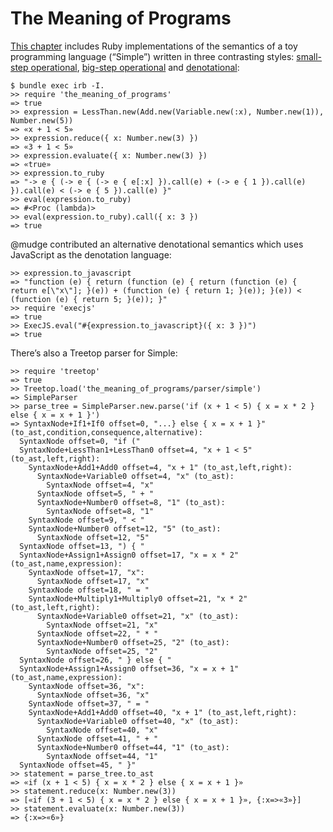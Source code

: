 The Meaning of Programs
=======================

[This chapter](http://computationbook.com/sample) includes Ruby implementations of the semantics of a toy programming language (“Simple”) written in three contrasting styles: [small-step operational](small_step), [big-step operational](big_step) and [denotational](denotational):

```irb
$ bundle exec irb -I.
>> require 'the_meaning_of_programs'
=> true
>> expression = LessThan.new(Add.new(Variable.new(:x), Number.new(1)), Number.new(5))
=> «x + 1 < 5»
>> expression.reduce({ x: Number.new(3) })
=> «3 + 1 < 5»
>> expression.evaluate({ x: Number.new(3) })
=> «true»
>> expression.to_ruby
=> "-> e { (-> e { (-> e { e[:x] }).call(e) + (-> e { 1 }).call(e) }).call(e) < (-> e { 5 }).call(e) }"
>> eval(expression.to_ruby)
=> #<Proc (lambda)>
>> eval(expression.to_ruby).call({ x: 3 })
=> true
```

@mudge contributed an alternative denotational semantics which uses JavaScript as the denotation language:

```irb
>> expression.to_javascript
=> "function (e) { return (function (e) { return (function (e) { return e[\"x\"]; }(e)) + (function (e) { return 1; }(e)); }(e)) < (function (e) { return 5; }(e)); }"
>> require 'execjs'
=> true
>> ExecJS.eval("#{expression.to_javascript}({ x: 3 })")
=> true
```

There’s also a Treetop parser for Simple:

```irb
>> require 'treetop'
=> true
>> Treetop.load('the_meaning_of_programs/parser/simple')
=> SimpleParser
>> parse_tree = SimpleParser.new.parse('if (x + 1 < 5) { x = x * 2 } else { x = x + 1 }')
=> SyntaxNode+If1+If0 offset=0, "...} else { x = x + 1 }" (to_ast,condition,consequence,alternative):
  SyntaxNode offset=0, "if ("
  SyntaxNode+LessThan1+LessThan0 offset=4, "x + 1 < 5" (to_ast,left,right):
    SyntaxNode+Add1+Add0 offset=4, "x + 1" (to_ast,left,right):
      SyntaxNode+Variable0 offset=4, "x" (to_ast):
        SyntaxNode offset=4, "x"
      SyntaxNode offset=5, " + "
      SyntaxNode+Number0 offset=8, "1" (to_ast):
        SyntaxNode offset=8, "1"
    SyntaxNode offset=9, " < "
    SyntaxNode+Number0 offset=12, "5" (to_ast):
      SyntaxNode offset=12, "5"
  SyntaxNode offset=13, ") { "
  SyntaxNode+Assign1+Assign0 offset=17, "x = x * 2" (to_ast,name,expression):
    SyntaxNode offset=17, "x":
      SyntaxNode offset=17, "x"
    SyntaxNode offset=18, " = "
    SyntaxNode+Multiply1+Multiply0 offset=21, "x * 2" (to_ast,left,right):
      SyntaxNode+Variable0 offset=21, "x" (to_ast):
        SyntaxNode offset=21, "x"
      SyntaxNode offset=22, " * "
      SyntaxNode+Number0 offset=25, "2" (to_ast):
        SyntaxNode offset=25, "2"
  SyntaxNode offset=26, " } else { "
  SyntaxNode+Assign1+Assign0 offset=36, "x = x + 1" (to_ast,name,expression):
    SyntaxNode offset=36, "x":
      SyntaxNode offset=36, "x"
    SyntaxNode offset=37, " = "
    SyntaxNode+Add1+Add0 offset=40, "x + 1" (to_ast,left,right):
      SyntaxNode+Variable0 offset=40, "x" (to_ast):
        SyntaxNode offset=40, "x"
      SyntaxNode offset=41, " + "
      SyntaxNode+Number0 offset=44, "1" (to_ast):
        SyntaxNode offset=44, "1"
  SyntaxNode offset=45, " }"
>> statement = parse_tree.to_ast
=> «if (x + 1 < 5) { x = x * 2 } else { x = x + 1 }»
>> statement.reduce(x: Number.new(3))
=> [«if (3 + 1 < 5) { x = x * 2 } else { x = x + 1 }», {:x=>«3»}]
>> statement.evaluate(x: Number.new(3))
=> {:x=>«6»}
```

